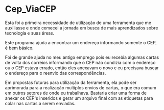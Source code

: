 # Cep_ViaCEP

Esta foi a primeira necessidade de utilização de uma ferramenta que me auxiliasse e onde comecei a jornada em busca de mais aprendizados sobre tecnologia e suas áreas.

Este programa ajuda a encontrar um endereço informando somente o CEP, é bem básico. 

Foi de grande ajuda no meu antigo emprego pois eu recebia algumas cartas de volta dos correios informando que o CEP não condizia com o endereço ou o CEP estava errado, então eles anexavam o novo e eu precisava buscar o endereço para o reenvio das correspondências.
  
Em propostas futuras para utilização da ferramenta, ela pode ser aprimorada para a realização multiplos envios de cartas, o que era comum em outros setores de onde eu trabalhava. Bastaria criar uma forma de anexar os CEP's inseridos e gerar um arquivo final com as etiquetas para colar nas cartas a serem enviadas.  
